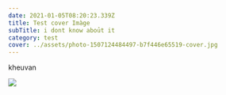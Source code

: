```yaml
---
date: 2021-01-05T08:20:23.339Z
title: Test cover Imàge
subTitle: i dont know aboủt it
category: test
cover: ../assets/photo-1507124484497-b7f446e65519-cover.jpg
---
```

kheuvan

![](./assets/facial.jpg)